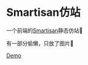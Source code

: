 # Smartisan仿站

一个前端的[Smartisan](https://www.smartisan.com/)静态仿站🤫

有一部分偷懒，只放了图片🤫

[Demo](https://www.fintinger.site/extra/Smartisan/)
